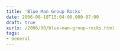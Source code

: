 ```yaml
---
title: 'Blue Man Group Rocks'
date: 2006-08-18T15:04:00.000-07:00
draft: true
xurlx: /2006/08/blue-man-group-rocks.html
tags: 
- General
---
```


